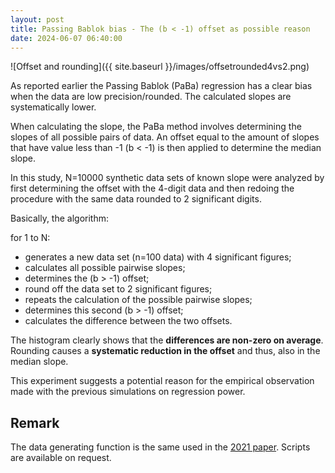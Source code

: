 ```yaml
---
layout: post
title: Passing Bablok bias - The (b < -1) offset as possible reason
date: 2024-06-07 06:40:00
---
```


![Offset and rounding]({{ site.baseurl }}/images/offsetrounded4vs2.png)

As reported earlier the Passing Bablok (PaBa) regression has a clear bias when the data are low precision/rounded. The calculated slopes are systematically lower.

When calculating the slope, the PaBa method involves determining the slopes of all possible pairs of data. An offset equal to the amount of slopes that have value less than -1 (b < -1) is then applied to determine the median slope.

In this study, N=10000 synthetic data sets of known slope were analyzed by first determining the offset with the 4-digit data and then redoing the procedure with the same data rounded to 2 significant digits.

Basically, the algorithm:

for 1 to N:

  - generates a new data set (n=100 data) with 4 significant figures;
  - calculates all possible pairwise slopes;
  - determines the (b > -1) offset;
  - round off the data set to 2 significant figures;
  - repeats the calculation of the possible pairwise slopes;
  - determines this second (b > -1) offset;
  - calculates the difference between the two offsets.

The histogram clearly shows that the **differences are non-zero on average**. Rounding causes a **systematic reduction in the offset** and thus, also in the median slope.

This experiment suggests a potential reason for the empirical observation made with the previous simulations on regression power.

## Remark

The data generating function is the same used in the [2021 paper](https://arxiv.org/pdf/2105.04628). Scripts are available on request.

